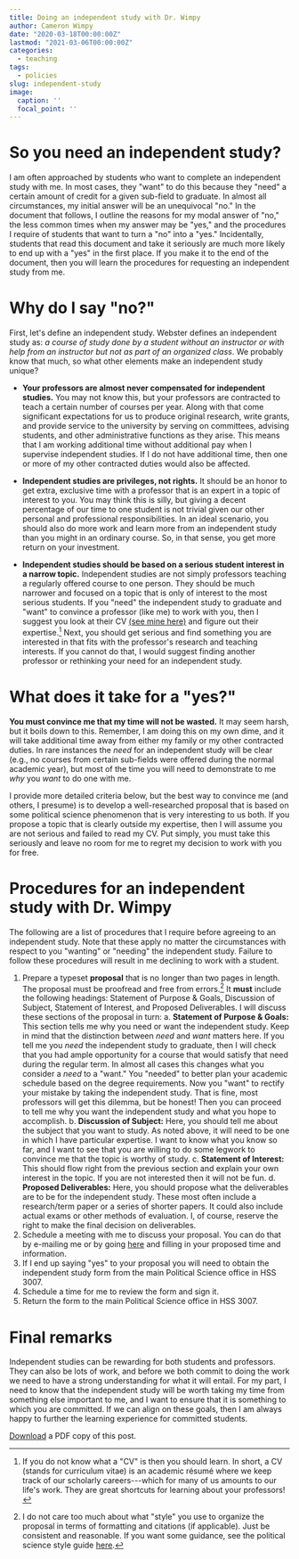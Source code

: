 ```yaml
---
title: Doing an independent study with Dr. Wimpy
author: Cameron Wimpy
date: "2020-03-18T00:00:00Z"
lastmod: "2021-03-06T00:00:00Z"
categories:
  - teaching
tags:
  - policies
slug: independent-study
image:
  caption: ''
  focal_point: ''
---
```


# So you need an independent study? 

I am often approached by students who want to complete an independent study with me. In most cases, they "want" to do this because they "need" a certain amount of credit for a given sub-field to graduate. In almost all circumstances, my initial answer will be an unequivocal "no." In the document that follows, I outline the reasons for my modal answer of "no," the less common times when my answer may be "yes," and the procedures I require of students that want to turn a "no" into a "yes." Incidentally, students that read this document and take it seriously are much more likely to end up with a "yes" in the first place. If you make it to the end of the document, then you will learn the procedures for requesting an independent study from me. 

# Why do I say "no?"

First, let's define an independent study. Webster defines an independent study as: _a course of study done by a student without an instructor or with help from an instructor but not as part of an organized class_. We probably know that much, so what other elements make an independent study unique? 

- **Your professors are almost never compensated for independent studies.** You may not know this, but your professors are contracted to teach a certain number of courses per year. Along with that come significant expectations for us to produce original research, write grants, and provide service to the university by serving on committees, advising students, and other administrative functions as they arise. This means that I am working additional time without additional pay when I supervise independent studies. If I do not have additional time, then one or more of my other contracted duties would also be affected. 

- **Independent studies are privileges, not rights.** It should be an honor to get extra, exclusive time with a professor that is an expert in a topic of interest to you. You may think this is silly, but giving a decent percentage of our time to one student is not trivial given our other personal and professional responsibilities. In an ideal scenario, you should also do more work and learn more from an independent study than you might in an ordinary course. So, in that sense, you get more return on your investment.

- **Independent studies should be based on a serious student interest in a narrow topic.** Independent studies are not simply professors teaching a regularly offered course to one person. They should be much narrower and focused on a topic that is only of interest to the most serious students. If you "need" the independent study to graduate and "want" to convince a professor (like me) to work with you, then I suggest you look at their CV [(see mine here)](https://cwimpy.com/files/cv-wimpy.pdf) and figure out their expertise.[^1] Next, you should get serious and find something you are interested in that fits with the professor's research and teaching interests. If you cannot do that, I would suggest finding another professor or rethinking your need for an independent study. 

[^1]: If you do not know what a "CV" is then you should learn. In short, a CV (stands for curriculum vitae) is an academic résumé where we keep track of our scholarly careers---which for many of us amounts to our life's work. They are great shortcuts for learning about your professors!

# What does it take for a "yes?"

**You must convince me that my time will not be wasted.** It may seem harsh, but it boils down to this. Remember, I am doing this on my own dime, and it will take additional time away from either my family or my other contracted duties. In rare instances the _need_ for an independent study will be clear (e.g., no courses from certain sub-fields were offered during the normal academic year), but most of the time you will need to demonstrate to me _why_ you _want_ to do one with me. 

I provide more detailed criteria below, but the best way to convince me (and others, I presume) is to develop a well-researched proposal that is based on some political science phenomenon that is very interesting to us both. If you propose a topic that is clearly outside my expertise, then I will assume you are not serious and failed to read my CV. Put simply, you must take this seriously and leave no room for me to regret my decision to work with you for free.

# Procedures for an independent study with Dr. Wimpy

The following are a list of procedures that I require before agreeing to an independent study. Note that these apply no matter the circumstances with respect to you "wanting" or "needing" the independent study. Failure to follow these procedures will result in me declining to work with a student. 

1. Prepare a typeset **proposal** that is no longer than two pages in length. The proposal must be proofread and free from errors.[^2] It **must** include the following headings: Statement of Purpose & Goals, Discussion of Subject, Statement of Interest, and Proposed Deliverables. I will discuss these sections of the proposal in turn:
    a. **Statement of Purpose & Goals:** This section tells me why you need or want the independent study. Keep in mind that the distinction between _need_ and _want_ matters here. If you tell me you _need_ the independent study to graduate, then I will check that you had ample opportunity for a course that would satisfy that need during the regular term. In almost all cases this changes what you consider a _need_ to a "want." You "needed" to better plan your academic schedule based on the degree requirements. Now you "want" to rectify your mistake by taking the independent study. That is fine, most professors will get this dilemma, but be honest! Then you can proceed to tell me why you want the independent study and what you hope to accomplish. 
    b. **Discussion of Subject:** Here, you should tell me about the subject that you want to study. As noted above, it will need to be one in which I have particular expertise. I want to know what you know so far, and I want to see that you are willing to do some legwork to convince me that the topic is worthy of study. 
    c. **Statement of Interest:** This should flow right from the previous section and explain your own interest in the topic. If you are not interested then it will not be fun.
    d. **Proposed Deliverables:** Here, you should propose what the deliverables are to be for the independent study. These most often include a research/term paper or a series of shorter papers. It could also include actual exams or other methods of evaluation. I, of course, reserve the right to make the final decision on deliverables.
2. Schedule a meeting with me to discuss your proposal. You can do that by e-mailing me or by going [here](https://calendly.com/cwimpy/meeting-with-dr-wimpy) and filling in your proposed time and information. 
3. If I end up saying "yes" to your proposal you will need to obtain the independent study form from the main Political Science office in HSS 3007. 
4. Schedule a time for me to review the form and sign it. 
5. Return the form to the main Political Science office in HSS 3007. 

[^2]: I do not care too much about what "style" you use to organize the proposal in terms of formatting and citations (if applicable). Just be consistent and reasonable. If you want some guidance, see the political science style guide [here](https://mk0apsaconnectbvy6p6.kinstacdn.com/wp-content/uploads/sites/43/2018/11/Style-Manual-for-Political-Science-2018.pdf).

# Final remarks

Independent studies can be rewarding for both students and professors. They can also be lots of work, and before we both commit to doing the work we need to have a strong understanding for what it will entail. For my part, I need to know that the independent study will be worth taking my time from something else important to me, and I want to ensure that it is something to which you are committed. If we can align on these goals, then I am always happy to further the learning experience for committed students. 

[Download](http://cwimpy.com/uploads/Independent-Study.pdf) a PDF copy of this post.
